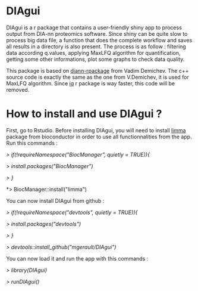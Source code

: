 # DIAgui
DIAgui is a r package that contains a user-friendly shiny app to process output from DIA-nn proteomics software. Since shiny can be quite slow to process big data file,
a function that does the complete workflow and saves all results in a directory is also present. 
The process is as follow : filtering data according q.values, applying MaxLFQ algorithm for quantification, getting some other informations, plot some graphs to check data quality.

This package is based on [diann-rpackage](https://github.com/vdemichev/diann-rpackage) from Vadim Demichev. The c++ source code is exactly the same as the one from V.Demichev,
it is used for MaxLFQ algorithm. Since [iq](https://cran.r-project.org/web/packages/iq/index.html) r package is way faster, this code will be removed.

# How to install and use DIAgui ?
First, go to Rstudio. Before installing DIAgui, you will need to install [limma](https://bioconductor.org/packages/release/bioc/html/limma.html)
package from bioconductor in order to use all functionnalities from the app.
Run this commands :

*> if(!requireNamespace("BiocManager", quietly = TRUE)){*

*> install.packages("BiocManager")*  

*> }*

*> BiocManager::install("limma")  

You can now install DIAgui from github : 

*> if(!requireNamespace("devtools", quietly = TRUE)){*

*> install.packages("devtools")*  

*> }*  

*> devtools::install_github("mgerault/DIAgui")*

You can now load it and run the app with this commands : 

*> library(DIAgui)*

*> runDIAgui()*

